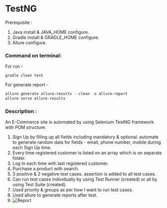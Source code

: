 # TestNG

Prerequisite :
1. Java install & JAVA_HOME configure.
2. Gradle install & GRADLE_HOME configure.
3. Allure configure.

### Command on terminal:

For run -

`gradle clean test`

For generate report -
```powershell
allure generate allure-results --clean -o allure-report
allure serve allure-results
```

### Description : 
An E-Commerce site is automated by using Selenium TestNG framework with POM structure.
1. Sign Up by filling up all fields including mandatory & optional. automate to generate random data for fields - email, phone number, mobile during each Sign Up time.
2. Every time registered customer is listed on an array which is on separate folder.
3. Log In each time with last registered customer.
4. Purchase a product with search.
5. 3 positive & 2 negative test cases. assertion is added to all test cases. 
6. Can run test cases individually by using Test Runner (created) or all by using Test Suite (created).
7. Used priority & groups as per how I  want to run test cases.
8. Used allure to generate reports after test.
9. ![Report](https://user-images.githubusercontent.com/48954330/189478636-344be8fe-8adf-4073-8439-3a3f19215bad.png)

